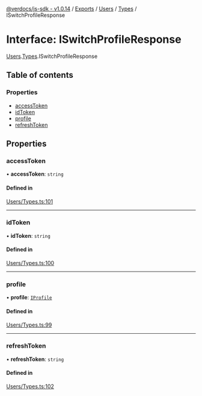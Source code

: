 [@verdocs/js-sdk - v1.0.14](../README.md) / [Exports](../modules.md) / [Users](../modules/Users.md) / [Types](../modules/Users.Types.md) / ISwitchProfileResponse

# Interface: ISwitchProfileResponse

[Users](../modules/Users.md).[Types](../modules/Users.Types.md).ISwitchProfileResponse

## Table of contents

### Properties

- [accessToken](Users.Types.ISwitchProfileResponse.md#accesstoken)
- [idToken](Users.Types.ISwitchProfileResponse.md#idtoken)
- [profile](Users.Types.ISwitchProfileResponse.md#profile)
- [refreshToken](Users.Types.ISwitchProfileResponse.md#refreshtoken)

## Properties

### accessToken

• **accessToken**: `string`

#### Defined in

[Users/Types.ts:101](https://github.com/Verdocs/js-sdk/blob/main/src/Users/Types.ts#L101)

___

### idToken

• **idToken**: `string`

#### Defined in

[Users/Types.ts:100](https://github.com/Verdocs/js-sdk/blob/main/src/Users/Types.ts#L100)

___

### profile

• **profile**: [`IProfile`](Users.Types.IProfile.md)

#### Defined in

[Users/Types.ts:99](https://github.com/Verdocs/js-sdk/blob/main/src/Users/Types.ts#L99)

___

### refreshToken

• **refreshToken**: `string`

#### Defined in

[Users/Types.ts:102](https://github.com/Verdocs/js-sdk/blob/main/src/Users/Types.ts#L102)
